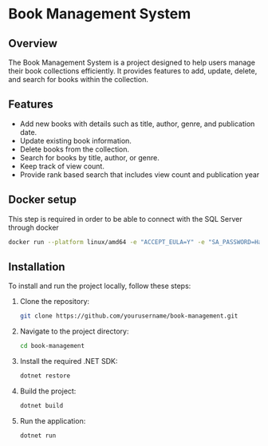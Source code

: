 # Book Management System

## Overview

The Book Management System is a project designed to help users manage their book collections efficiently. It provides features to add, update, delete, and search for books within the collection.

## Features

- Add new books with details such as title, author, genre, and publication date.
- Update existing book information.
- Delete books from the collection.
- Search for books by title, author, or genre.
- Keep track of view count.
- Provide rank based search that includes view count and publication year

## Docker setup

This step is required in order to be able to connect with the SQL Server through docker

<!--
This command runs a Docker container for Microsoft SQL Server. It uses the `mcr.microsoft.com/mssql/server` image and sets the platform to `linux/amd64`. The environment variables `ACCEPT_EULA` and `SA_PASSWORD` are set to accept the end-user license agreement and define the system administrator password, respectively. The container maps port 1433 on the host to port 1433 on the container and names the container `exadel-sql-server-container`. The `-d` flag runs the container in detached mode.
-->

```bash
docker run --platform linux/amd64 -e "ACCEPT_EULA=Y" -e "SA_PASSWORD=HappyParrot_0609" -p 1433:1433 --name exadel-sql-server-container -d mcr.microsoft.com/mssql/server
```

## Installation

To install and run the project locally, follow these steps:

1. Clone the repository:
   ```bash
   git clone https://github.com/yourusername/book-management.git
   ```
2. Navigate to the project directory:
   ```bash
   cd book-management
   ```
3. Install the required .NET SDK:
   ```bash
   dotnet restore
   ```
4. Build the project:
   ```bash
   dotnet build
   ```
5. Run the application:
   ```bash
   dotnet run
   ```
